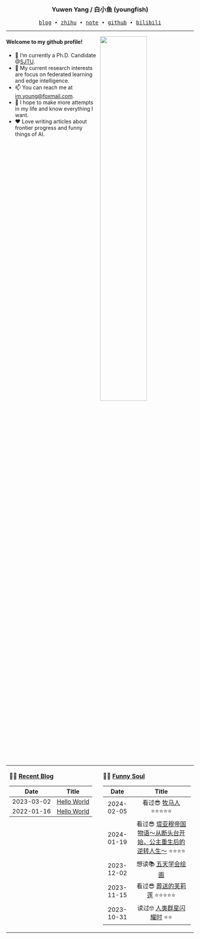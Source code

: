 <h3 align="center"> Yuwen Yang / 白小鱼 (youngfish) </h3>

<p align="center">
  <samp>
    <a href="https://youngfish42.github.io/blog">blog</a> ∙
    <a href="https://www.zhihu.com/people/youngfish42">zhihu</a> ∙
    <a href="https://youngfish42.github.io/note">note</a> ∙
    <a href="https://github.com/youngfish42">github</a> ∙ 
    <a href="https://space.bilibili.com/38135278">bilibili</a>
  </samp>
</p>



---

<img align="right" src="https://github-readme-stats-gamma-ochre.vercel.app/api?username=youngfish42&show_icons=true&hide_border=true&theme=swift" width="50%">


#### Welcome to my github profile!
<!-- languages:start -->
<!-- prettier-ignore-start -->
<!-- markdownlint-disable -->

- 🔭 I’m currently a Ph.D. Candidate @[SJTU](https://www.sjtu.edu.cn/).
- 🌱 My current research interests are focus on federated learning and edge intelligence.
- 📫 You can reach me at [im.young@foxmail.com](mailto:im.young@foxmail.com).
- 🎨 I hope to make more attempts in my life and know everything I want.
- ❤️ Love writing articles about frontier progress and funny things of AI.



<!-- markdownlint-restore -->
<!-- prettier-ignore-end -->
<!-- languages:end -->

<table width="100%" align="center" padding="0" margin="0">
<tr>
<td valign="top" width="50%">

**🤹‍♀️ <a href="https://youngfish42.github.io/blog" target="_blank">Recent Blog</a>**

<!-- START_SECTION:blog -->
| Date | Title |
| :-: | :---: |
| 2023-03-02 | <a href='https://youngfish42.github.io/blog/posts/test/' target='_blank'>Hello World</a> |
| 2022-01-16 | <a href='https://youngfish42.github.io/blog/posts/hello-world/' target='_blank'>Hello World</a> |
<!-- END_SECTION:blog -->

</td>
<td valign="top" width="50%">

**🤾‍♂️ <a href="https://www.douban.com/people/187848884/" target="_blank">Funny Soul</a>**

<!-- START_SECTION:douban -->
| Date | Title |
| :-: | :---: |
| 2024-02-05 | 看过😎 <a href='http://movie.douban.com/subject/1308038/' target='_blank'>牧马人</a> ⭐⭐⭐⭐⭐ |
| 2024-01-19 | 看过😎 <a href='http://movie.douban.com/subject/36065792/' target='_blank'>堤亚穆帝国物语～从断头台开始，公主重生后的逆转人生～</a> ⭐⭐⭐⭐ |
| 2023-12-02 | 想读📚 <a href='https://book.douban.com/subject/5263615/' target='_blank'>五天学会绘画</a>  |
| 2023-11-15 | 看过😎 <a href='http://movie.douban.com/subject/36093351/' target='_blank'>葬送的芙莉莲</a> ⭐⭐⭐⭐⭐ |
| 2023-10-31 | 读过🤓 <a href='https://book.douban.com/subject/30162953/' target='_blank'>人类群星闪耀时</a> ⭐⭐ |
<!-- END_SECTION:douban -->

</td>
</tr>


</table>
